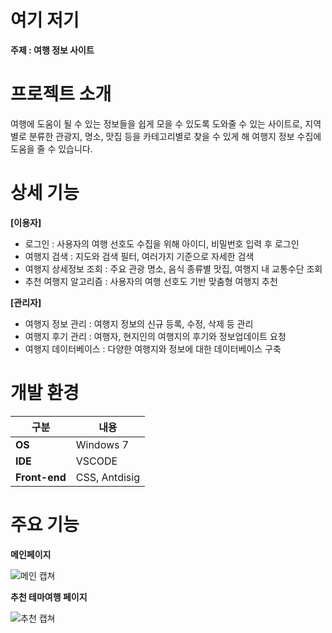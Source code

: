 # 여기 저기





**주제 : 여행 정보 사이트**





# 프로젝트 소개


여행에 도움이 될 수 있는 정보들을 쉽게 모을 수 있도록 도와줄 수 있는 사이트로,
지역별로 분류한 관광지, 명소, 맛집 등을 카테고리별로 찾을 수 있게 해 여행지 정보 수집에 도움을 줄 수 있습니다.


# 상세 기능

**[이용자]**

- 로그인 : 사용자의 여행 선호도 수집을 위해 아이디, 비밀번호 입력 후 로그인
- 여행지 검색 : 지도와 검색 필터, 여러가지 기준으로 자세한 검색
- 여행지 상세정보 조회 : 주요 관광 명소, 음식 종류별 맛집, 여행지 내 교통수단 조회
- 추천 여행지 알고리즘 : 사용자의 여행 선호도 기반 맞춤형 여행지 추천


**[관리자]**

- 여행지 정보 관리 : 여행지 정보의 신규 등록, 수정, 삭제 등 관리
- 여행지 후기 관리 : 여행자, 현지인의 여행지의 후기와 정보업데이트 요청
- 여행지 데이터베이스 : 다양한 여행지와 정보에 대한 데이터베이스 구축


# 개발 환경


|구분|내용|
|------|---|
|**OS**|Windows 7|
|**IDE**|VSCODE|
|**Front-end**|CSS, Antdisig|

# 주요 기능

**메인페이지**

![메인 캡쳐](https://github.com/hunbini12/achi_kochi/assets/137461781/4367da31-6cfc-47de-8295-cc3848da1b35)


**추천 테마여행 페이지**

![추천 캡쳐](https://github.com/hunbini12/achi_kochi/assets/137461781/e93346db-e071-4ca7-b579-9327bf0ce29a)

